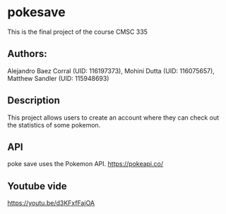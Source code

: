 # pokesave
This is the final project of the course CMSC 335

## Authors: 
Alejandro Baez Corral (UID: 116197373),
Mohini Dutta (UID: 116075657),
Matthew Sandler (UID: 115948693)

## Description
This project allows users to create an account where they can check out the statistics of some pokemon.

## API
poke save uses the Pokemon API.
https://pokeapi.co/

## Youtube vide
https://youtu.be/d3KFxfFajOA
